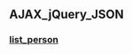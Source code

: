 ## AJAX_jQuery_JSON
### [list_person](https://svitlanasvit.github.io/Step_Academy_JQuery_AJAX_JSON_lab_12/index.html)